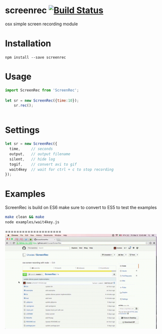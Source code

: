 # screenrec [![Build Status](https://travis-ci.org/Urucas/screenrec.svg?branch=master)](https://travis-ci.org/Urucas/screenrec)
osx simple screen recording module


Installation
============
```npm install --save screenrec```

Usage
=====
```javascript
import ScreenRec from 'ScreenRec';

let sr = new ScreenRec({time:10});
    sr.rec();
    
```

Settings
========
```javascript
let sr = new ScreenRec({
  time,     // seconds
  output,   // output filename
  silent,   // hide log
  togif,    // convert avi to gif
  wait4key  // wait for ctrl + c to stop recording
});
```

Examples
========
ScreenRec is build on ES6 make sure to convert to ES5 to test the examples

```bash
make clean && make
node examples/wait4key.js
```

====================
<img src="https://raw.githubusercontent.com/Urucas/ScreenRec/master/examples/1425613392517.gif" width="500" height="auto" />
